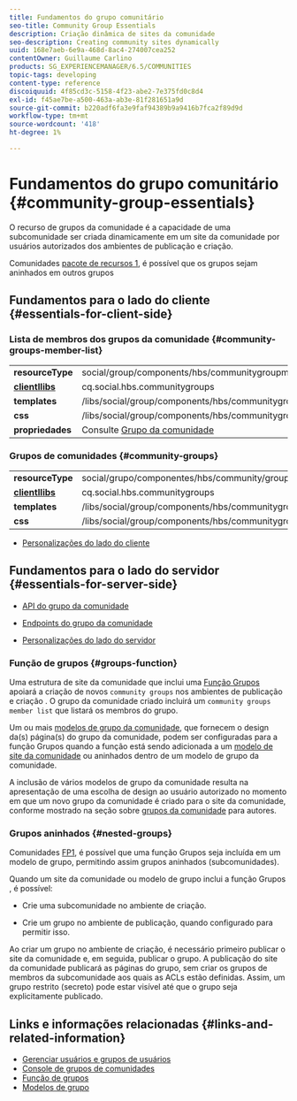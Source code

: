 ```yaml
---
title: Fundamentos do grupo comunitário
seo-title: Community Group Essentials
description: Criação dinâmica de sites da comunidade
seo-description: Creating community sites dynamically
uuid: 168e7aeb-6e9a-468d-8ac4-274007cea252
contentOwner: Guillaume Carlino
products: SG_EXPERIENCEMANAGER/6.5/COMMUNITIES
topic-tags: developing
content-type: reference
discoiquuid: 4f85cd3c-5158-4f23-abe2-7e375fd0c8d4
exl-id: f45ae7be-a500-463a-ab3e-81f281651a9d
source-git-commit: b220adf6fa3e9faf94389b9a9416b7fca2f89d9d
workflow-type: tm+mt
source-wordcount: '418'
ht-degree: 1%

---
```


# Fundamentos do grupo comunitário  {#community-group-essentials}

O recurso de grupos da comunidade é a capacidade de uma subcomunidade ser criada dinamicamente em um site da comunidade por usuários autorizados dos ambientes de publicação e criação.

Comunidades [pacote de recursos 1](deploy-communities.md#latestfeaturepack), é possível que os grupos sejam aninhados em outros grupos

## Fundamentos para o lado do cliente {#essentials-for-client-side}

### Lista de membros dos grupos da comunidade {#community-groups-member-list}

<table>
 <tbody>
  <tr>
   <td> <strong>resourceType</strong></td>
   <td>social/group/components/hbs/communitygroupmemberlist</td>
  </tr>
  <tr>
   <td> <a href="clientlibs.md"><strong>clientllibs</strong></a></td>
   <td>cq.social.hbs.communitygroups</td>
  </tr>
  <tr>
   <td> <strong>templates</strong></td>
   <td> /libs/social/group/components/hbs/communitygroupmemberlist/communitygroupmemberlist.hbs<br /> </td>
  </tr>
  <tr>
   <td> <strong>css</strong></td>
   <td> /libs/social/group/components/hbs/communitygroupmemberlist/clientlibs/memberList.css</td>
  </tr>
  <tr>
   <td><strong>propriedades</strong></td>
   <td>Consulte <a href="creating-groups.md">Grupo da comunidade</a></td>
  </tr>
 </tbody>
</table>

### Grupos de comunidades {#community-groups}

<table>
 <tbody>
  <tr>
   <td> <strong>resourceType</strong></td>
   <td>social/grupo/componentes/hbs/community/groups</td>
  </tr>
  <tr>
   <td> <a href="clientlibs.md"><strong>clientllibs</strong></a></td>
   <td>cq.social.hbs.communitygroups</td>
  </tr>
  <tr>
   <td> <strong>templates</strong></td>
   <td> /libs/social/group/components/hbs/communitygroups/communitygroups.hbs<br /> </td>
  </tr>
  <tr>
   <td> <strong>css</strong></td>
   <td> /libs/social/group/components/hbs/communitygroupmemberlist/clientlibs/communitygroups.css</td>
  </tr>
 </tbody>
</table>

* [Personalizações do lado do cliente](client-customize.md)

## Fundamentos para o lado do servidor {#essentials-for-server-side}

* [API do grupo da comunidade](https://helpx.adobe.com/experience-manager/6-5/sites/developing/using/reference-materials/javadoc/com/adobe/cq/social/group/client/api/package-summary.html)

* [Endpoints do grupo da comunidade](https://helpx.adobe.com/experience-manager/6-5/sites/developing/using/reference-materials/javadoc/com/adobe/cq/social/group/client/endpoints/package-summary.html)

* [Personalizações do lado do servidor](server-customize.md)

### Função de grupos {#groups-function}

Uma estrutura de site da comunidade que inclui uma [Função Grupos](functions.md#groups-function) apoiará a criação de novos `community groups` nos ambientes de publicação e criação . O grupo da comunidade criado incluirá um `community groups member list` que listará os membros do grupo.

Um ou mais [modelos de grupo da comunidade](tools-groups.md), que fornecem o design da(s) página(s) do grupo da comunidade, podem ser configuradas para a função Grupos quando a função está sendo adicionada a um [modelo de site da comunidade](sites.md) ou aninhados dentro de um modelo de grupo da comunidade.

A inclusão de vários modelos de grupo da comunidade resulta na apresentação de uma escolha de design ao usuário autorizado no momento em que um novo grupo da comunidade é criado para o site da comunidade, conforme mostrado na seção sobre [grupos da comunidade](creating-groups.md) para autores.

### Grupos aninhados {#nested-groups}

Comunidades [FP1](deploy-communities.md#latestfeaturepack), é possível que uma função Grupos seja incluída em um modelo de grupo, permitindo assim grupos aninhados (subcomunidades).

Quando um site da comunidade ou modelo de grupo inclui a função Grupos , é possível:

* Crie uma subcomunidade no ambiente de criação.

* Crie um grupo no ambiente de publicação, quando configurado para permitir isso.

Ao criar um grupo no ambiente de criação, é necessário primeiro publicar o site da comunidade e, em seguida, publicar o grupo. A publicação do site da comunidade publicará as páginas do grupo, sem criar os grupos de membros da subcomunidade aos quais as ACLs estão definidas. Assim, um grupo restrito (secreto) pode estar visível até que o grupo seja explicitamente publicado.

## Links e informações relacionadas {#links-and-related-information}

* [Gerenciar usuários e grupos de usuários](users.md)
* [Console de grupos de comunidades](groups.md)
* [Função de grupos](functions.md#groups-function)
* [Modelos de grupo](tools-groups.md)
